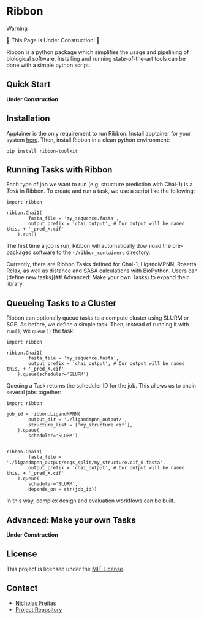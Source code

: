 # Ribbon

> [!WARNING]
> 🚧 This Page is Under Construction! 🚧

Ribbon is a python package which simplifies the usage and pipelining of biological software. Installing and running state-of-the-art tools can be done with a simple python script.

## Quick Start
__Under Construction__

## Installation
Apptainer is the only requirement to run Ribbon. Install apptainer for your system [here](https://apptainer.org/docs/admin/main/installation.html#install-ubuntu-packages).
Then, install Ribbon in a clean python environment:
```
pip install ribbon-toolkit
```

## Running Tasks with Ribbon
Each type of job we want to run (e.g. structure prediction with Chai-1) is a _Task_ in Ribbon. To create and run a task, we use a script like the following:
```
import ribbon

ribbon.Chai1(
        fasta_file = 'my_sequence.fasta',
        output_prefix = 'chai_output', # Our output will be named this, + '_pred_X.cif'
    ).run()
```

The first time a job is run, Ribbon will automatically download the pre-packaged software to the `~/ribbon_containers` directory.

Currently, there are Ribbon Tasks defined for Chai-1, LigandMPNN, Rosetta Relax, as well as distance and SASA calculations with BioPython. Users can [define new tasks](## Advanced: Make your own Tasks) to expand their library.

## Queueing Tasks to a Cluster
Ribbon can optionally queue tasks to a compute cluster using SLURM or SGE. 
As before, we define a simple task. Then, instead of running it with `run()`, we `queue()` the task:
```
import ribbon

ribbon.Chai1(
        fasta_file = 'my_sequence.fasta',
        output_prefix = 'chai_output', # Our output will be named this, + '_pred_X.cif'
    ).queue(scheduler='SLURM')
```

Queuing a Task returns the scheduler ID for the job. This allows us to chain several jobs together:
```
import ribbon

job_id = ribbon.LigandMPNN(
        output_dir = './ligandmpnn_output/',
        structure_list = ['my_structure.cif'],
    ).queue(
        scheduler='SLURM')


ribbon.Chai1(
        fasta_file = './ligandmpnn_output/seqs_split/my_structure.cif_0.fasta',
        output_prefix = 'chai_output', # Our output will be named this, + '_pred_X.cif'
    ).queue(
        scheduler='SLURM',
        depends_on = str(job_id))
```

In this way, complex design and evaluation workflows can be built.


## Advanced: Make your own Tasks
__Under Construction__

## License

This project is licensed under the [MIT License](LICENSE).

## Contact
- [Nicholas Freitas](https://github.com/Nicholas-Freitas)
- [Project Repository](https://github.com/degrado-lab/Ribbon)








